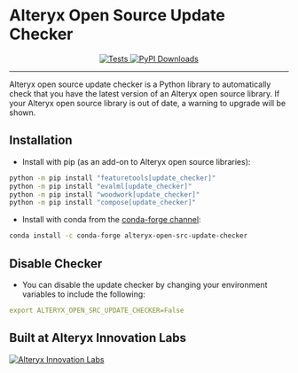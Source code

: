 # Alteryx Open Source Update Checker
<p align="center">
    <a href="https://github.com/FeatureLabs/alteryx-open-src-update-checker/actions/workflows/unit_tests_with_latest_deps.yml" target="_blank">
        <img src="https://github.com/FeatureLabs/alteryx-open-src-update-checker/actions/workflows/unit_tests_with_latest_deps.yml/badge.svg?branch=master" alt="Tests" />
    </a>
    <a href="https://pepy.tech/project/alteryx_open_src_update_checker" target="_blank">
        <img src="https://pepy.tech/badge/alteryx_open_src_update_checker/month" alt="PyPI Downloads" />
    </a>
</p>
<hr>

Alteryx open source update checker is a Python library to automatically check that you have the latest version of an Alteryx open source library. If your Alteryx open source library is out of date, a warning to upgrade will be shown. 

## Installation

- Install with pip (as an add-on to Alteryx open source libraries):
```bash
python -m pip install "featuretools[update_checker]"
python -m pip install "evalml[update_checker]"
python -m pip install "woodwork[update_checker]"
python -m pip install "compose[update_checker]"
```

- Install with conda from the [conda-forge channel](https://anaconda.org/conda-forge/woodwork):

```bash
conda install -c conda-forge alteryx-open-src-update-checker
```

## Disable Checker
- You can disable the update checker by changing your environment variables to include the following:
```yaml
export ALTERYX_OPEN_SRC_UPDATE_CHECKER=False
```

## Built at Alteryx Innovation Labs

<a href="https://www.alteryx.com/innovation-labs">
    <img src="https://evalml-web-images.s3.amazonaws.com/alteryx_innovation_labs.png" alt="Alteryx Innovation Labs" />
</a>

